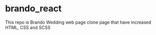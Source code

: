 # brando_react
This repo is Brando Wedding web page clone page that have increased HTML, CSS and SCSS
